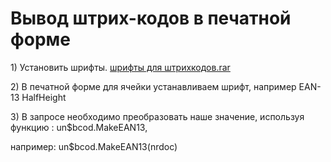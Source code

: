 # Вывод штрих-кодов в печатной форме

  
1\) Установить шрифты. [шрифты для штрихкодов.rar](https://github.com/bsoft-biz/wiki/blob/master/src/%D1%88%D1%80%D0%B8%D1%84%D1%82%D1%8B%20%D0%B4%D0%BB%D1%8F%20%D1%88%D1%82%D1%80%D0%B8%D1%85%D0%BA%D0%BE%D0%B4%D0%BE%D0%B2.rar)

2\) В печатной форме для ячейки устанавливаем шрифт, например EAN-13 HalfHeight 

3\) В запросе необходимо преобразовать наше значение, используя функцию : un$bcod.MakeEAN13,

например: un$bcod.MakeEAN13\(nrdoc\)

